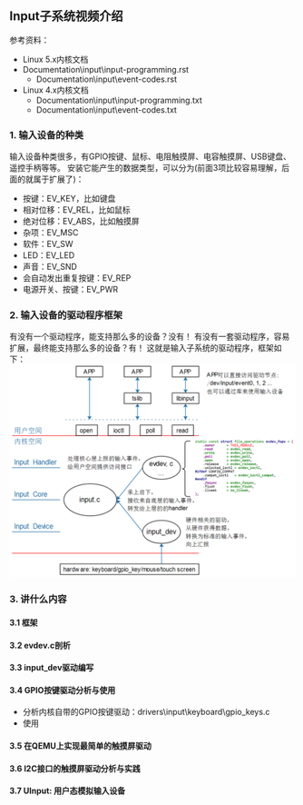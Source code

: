 ## Input子系统视频介绍

参考资料：

* Linux 5.x内核文档
* Documentation\input\input-programming.rst
  * Documentation\input\event-codes.rst
* Linux 4.x内核文档
  * Documentation\input\input-programming.txt
  * Documentation\input\event-codes.txt

### 1. 输入设备的种类

输入设备种类很多，有GPIO按键、鼠标、电阻触摸屏、电容触摸屏、USB键盘、遥控手柄等等。
安装它能产生的数据类型，可以分为(前面3项比较容易理解，后面的就属于扩展了)：

* 按键：EV_KEY，比如键盘
* 相对位移：EV_REL，比如鼠标
* 绝对位移：EV_ABS，比如触摸屏
* 杂项：EV_MSC
* 软件：EV_SW
* LED：EV_LED
* 声音：EV_SND
* 会自动发出重复按键：EV_REP
* 电源开关、按键：EV_PWR



### 2. 输入设备的驱动程序框架

有没有一个驱动程序，能支持那么多的设备？没有！
有没有一套驱动程序，容易扩展，最终能支持那么多的设备？有！
这就是输入子系统的驱动程序，框架如下：
![image-20210322160103957](pic/05_Input/01_input_driver_block.png)



### 3. 讲什么内容

#### 3.1 框架

#### 3.2 evdev.c剖析

#### 3.3 input_dev驱动编写

#### 3.4 GPIO按键驱动分析与使用

* 分析内核自带的GPIO按键驱动：drivers\input\keyboard\gpio_keys.c
* 使用

#### 3.5 在QEMU上实现最简单的触摸屏驱动

#### 3.6 I2C接口的触摸屏驱动分析与实践

#### 3.7 UInput: 用户态模拟输入设备